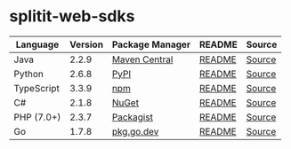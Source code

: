 # splitit-web-sdks

|Language|Version|Package Manager|README|Source|
|-|-|-|-|-|
|Java|2.2.9|[Maven Central](https://central.sonatype.com/artifact/com.konfigthis/splitit-web-java-sdk/2.2.9)|[README](https://github.com/konfig-dev/splitit-web-sdks/tree/main/java#readme)|[Source](https://github.com/konfig-dev/splitit-web-sdks/tree/main/java)|
|Python|2.6.8|[PyPI](https://pypi.org/project/splitit-web-python-sdk/2.6.8)|[README](https://github.com/konfig-dev/splitit-web-sdks/tree/main/python#readme)|[Source](https://github.com/konfig-dev/splitit-web-sdks/tree/main/python)|
|TypeScript|3.3.9|[npm](https://www.npmjs.com/package/splitit-web-typescript-sdk/v/3.3.9)|[README](https://github.com/konfig-dev/splitit-web-sdks/tree/main/typescript#readme)|[Source](https://github.com/konfig-dev/splitit-web-sdks/tree/main/typescript)|
|C#|2.1.8|[NuGet](https://nuget.org/packages/Splitit.Web.Net/2.1.8)|[README](https://github.com/konfig-dev/splitit-web-sdks/tree/main/csharp#readme)|[Source](https://github.com/konfig-dev/splitit-web-sdks/tree/main/csharp)|
|PHP (7.0+)|2.3.7|[Packagist](https://packagist.org/packages/konfig/splitit-web-php-sdk#2.3.7)|[README](https://github.com/konfig-dev/splitit-web-php-sdk#readme)|[Source](https://github.com/konfig-dev/splitit-web-php-sdk)|
|Go|1.7.8|[pkg.go.dev](https://pkg.go.dev/github.com/konfig-dev/splitit-web-sdks/go)|[README](https://github.com/konfig-dev/splitit-web-sdks/go#readme)|[Source](https://github.com/konfig-dev/splitit-web-sdks/go)|